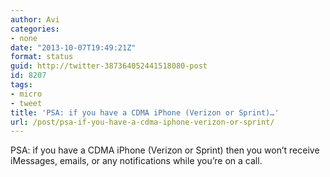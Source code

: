 ```yaml
---
author: Avi
categories:
- none
date: "2013-10-07T19:49:21Z"
format: status
guid: http://twitter-387364052441518080-post
id: 8207
tags:
- micro
- tweet
title: 'PSA: if you have a CDMA iPhone (Verizon or Sprint)…'
url: /post/psa-if-you-have-a-cdma-iphone-verizon-or-sprint/
---
```

PSA: if you have a CDMA iPhone (Verizon or Sprint) then you won’t receive iMessages, emails, or any notifications while you’re on a call.